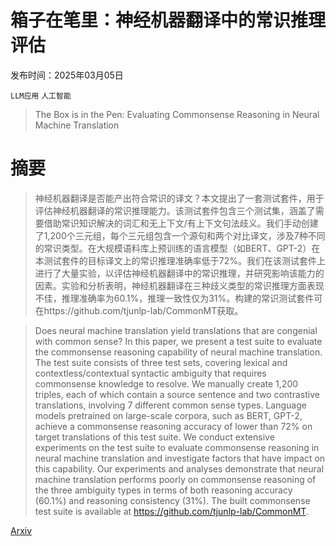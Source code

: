 # 箱子在笔里：神经机器翻译中的常识推理评估

发布时间：2025年03月05日

`LLM应用` `人工智能`

> The Box is in the Pen: Evaluating Commonsense Reasoning in Neural Machine Translation

# 摘要

> 神经机器翻译是否能产出符合常识的译文？本文提出了一套测试套件，用于评估神经机器翻译的常识推理能力。该测试套件包含三个测试集，涵盖了需要借助常识知识解决的词汇和无上下文/有上下文句法歧义。我们手动创建了1,200个三元组，每个三元组包含一个源句和两个对比译文，涉及7种不同的常识类型。在大规模语料库上预训练的语言模型（如BERT、GPT-2）在本测试套件的目标译文上的常识推理准确率低于72%。我们在该测试套件上进行了大量实验，以评估神经机器翻译中的常识推理，并研究影响该能力的因素。实验和分析表明，神经机器翻译在三种歧义类型的常识推理方面表现不佳，推理准确率为60.1%，推理一致性仅为31%。构建的常识测试套件可在https://github.com/tjunlp-lab/CommonMT获取。

> Does neural machine translation yield translations that are congenial with common sense? In this paper, we present a test suite to evaluate the commonsense reasoning capability of neural machine translation. The test suite consists of three test sets, covering lexical and contextless/contextual syntactic ambiguity that requires commonsense knowledge to resolve. We manually create 1,200 triples, each of which contain a source sentence and two contrastive translations, involving 7 different common sense types. Language models pretrained on large-scale corpora, such as BERT, GPT-2, achieve a commonsense reasoning accuracy of lower than 72% on target translations of this test suite. We conduct extensive experiments on the test suite to evaluate commonsense reasoning in neural machine translation and investigate factors that have impact on this capability. Our experiments and analyses demonstrate that neural machine translation performs poorly on commonsense reasoning of the three ambiguity types in terms of both reasoning accuracy (60.1%) and reasoning consistency (31%). The built commonsense test suite is available at https://github.com/tjunlp-lab/CommonMT.

[Arxiv](https://arxiv.org/abs/2503.03308)